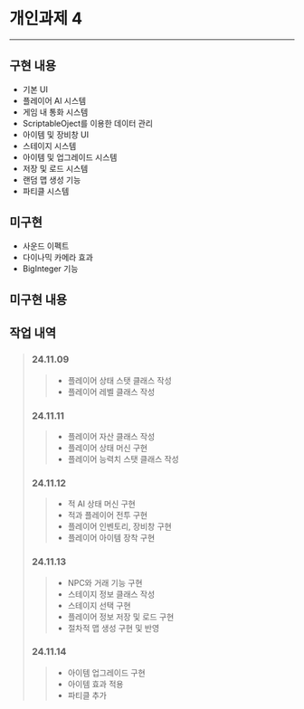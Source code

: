 # 개인과제 4
---
## 구현 내용
* 기본 UI
* 플레이어 AI 시스템
* 게임 내 통화 시스템
* ScriptableOject를 이용한 데이터 관리
* 아이템 및 장비창 UI
* 스테이지 시스템
* 아이템 및 업그레이드 시스템
* 저장 및 로드 시스템
* 랜덤 맵 생성 기능
* 파티클 시스템

## 미구현
* 사운드 이펙트
* 다이나믹 카메라 효과
* BigInteger 기능

## 미구현 내용

## 작업 내역
> ### 24.11.09
>> * 플레이어 상태 스탯 클래스 작성
>> * 플레이어 레벨 클래스 작성
> ### 24.11.11
>> * 플레이어 자산 클래스 작성
>> * 플레이어 상태 머신 구현
>> * 플레이어 능력치 스탯 클래스 작성
> ### 24.11.12
>> * 적 AI 상태 머신 구현
>> * 적과 플레이어 전투 구현
>> * 플레이어 인벤토리, 장비창 구현
>> * 플레이어 아이템 장착 구현
> ### 24.11.13
>> * NPC와 거래 기능 구현
>> * 스테이지 정보 클래스 작성
>> * 스테이지 선택 구현
>> * 플레이어 정보 저장 및 로드 구현
>> * 절차적 맵 생성 구현 및 반영
> ### 24.11.14
>> * 아이템 업그레이드 구현
>> * 아이템 효과 적용
>> * 파티클 추가